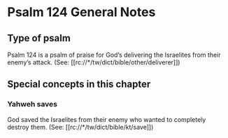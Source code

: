 # Psalm 124 General Notes
## Type of psalm

Psalm 124 is a psalm of praise for God’s delivering the Israelites from their enemy’s attack. (See: [[rc://*/tw/dict/bible/other/deliverer]])

## Special concepts in this chapter

### Yahweh saves
God saved the Israelites from their enemy who wanted to completely destroy them. (See: [[rc://*/tw/dict/bible/kt/save]])